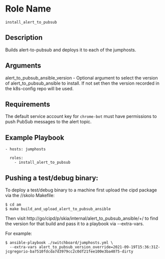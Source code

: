 # Role Name

`install_alert_to_pubsub`

## Description

Builds alert-to-pubsub and deploys it to each of the jumphosts.

## Arguments

alert_to_pubsub_ansible_version - Optional argument to select the version of
alert_to_pubsub_ansible to install. If not set then the version recorded in the
k8s-config repo will be used.

## Requirements

The default service account key for `chrome-bot` must have permissions to push
PubSub messages to the alert topic.

## Example Playbook

    - hosts: jumphosts

      roles:
        - install_alert_to_pubsub

## Pushing a test/debug binary:

To deploy a test/debug binary to a machine first upload the cipd package via the
//skolo Makefile:

```
$ cd am
$ make build_and_upload_alert_to_pubsub_ansible
```

Then visit http://go/cipd/p/skia/internal/alert_to_pubsub_ansible/+/ to find the
version for that build and pass it to a playbook via --extra-vars.

For example:

```
$ ansible-playbook ./switchboard/jumphosts.yml \
  --extra-vars alert_to_pubsub_version_override=2021-09-19T15:36:31Z-jcgregorio-ba7510fdcda7d3979cc2c0df21fee100e3ba4075-dirty
```
